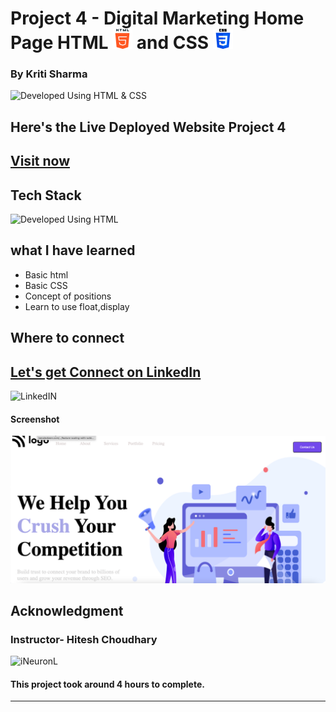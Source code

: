 # Project 4 - Digital Marketing Home Page HTML ![HTML](./assets/html-5%20(1).png)  and CSS ![CSS](./assets/css-3.png)

### By Kriti Sharma

![Developed Using HTML & CSS](https://img.shields.io/badge/Developed%20Using-HTML%20%26%20CSS-yellowgreen)

## Here's the Live Deployed Website Project 4
## [Visit now]()

## Tech Stack
![Developed Using HTML](https://img.shields.io/badge/Developed%20Using-HTML%20%26%20CSS-yellowgreen)

## what I have learned
- Basic html
- Basic CSS
- Concept of positions
- Learn to use float,display

## Where to connect
## [Let's get Connect on LinkedIn](https://www.linkedin.com/in/kriti-sharma-1b5a60169/) 
![LinkedIN](https://img.shields.io/badge/%20LinkedIn%20-blue)


#### Screenshot
![Project4](./assets/Screenshot%202022-09-16%20at%208.13.58%20PM.png)

## Acknowledgment
### Instructor- Hitesh Choudhary
![iNeuronL](https://img.shields.io/badge/iNeuron%20%20-red)
#### This project took around 4 hours to complete.

---
